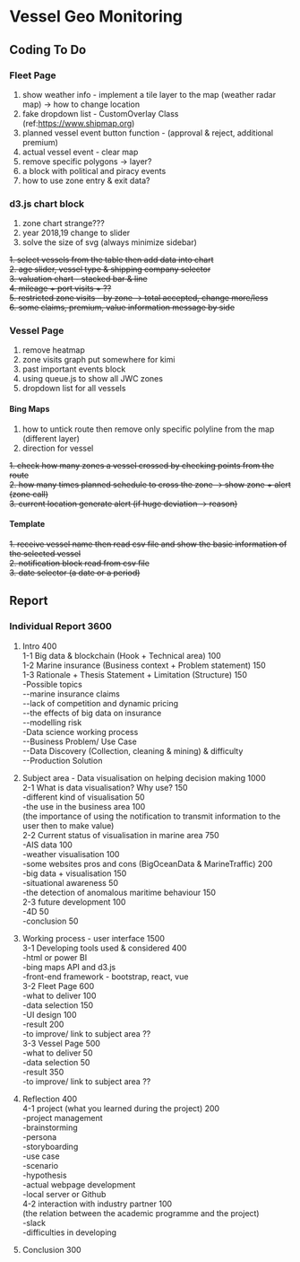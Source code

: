 # Vessel Geo Monitoring

## Coding To Do

### Fleet Page  

1. show weather info - implement a tile layer to the map (weather radar map) -> how to change location 
2. fake dropdown list - CustomOverlay Class (ref:https://www.shipmap.org)  
3. planned vessel event button function - (approval & reject, additional premium)  
4. actual vessel event - clear map  
5. remove specific polygons -> layer?  
6. a block with political and piracy events  
7. how to use zone entry & exit data?  

### d3.js chart block

1. zone chart strange???  
2. year 2018,19 change to slider  
3. solve the size of svg (always minimize sidebar)  
  
~~1. select vessels from the table then add data into chart~~  
~~2. age slider, vessel type & shipping company selector~~  
~~3. valuation chart - stacked bar & line~~  
~~4. mileage + port visits + ??~~  
~~5. restricted zone visits - by zone -> total accepted, change more/less~~  
~~6. some claims, premium, value information message by side~~  

### Vessel Page

1. remove heatmap
1. zone visits graph put somewhere for kimi  
2. past important events block  
3. using queue.js to show all JWC zones  
4. dropdown list for all vessels  

#### Bing Maps  

1. how to untick route then remove only specific polyline from the map (different layer)    
2. direction for vessel  
  
~~1. check how many zones a vessel crossed by checking points from the route~~  
~~2. how many times planned schedule to cross the zone -> show zone + alert (zone call)~~  
~~3. current location generate alert (if huge deviation -> reason)~~  

#### Template  

~~1. receive vessel name then read csv file and show the basic information of the selected vessel~~  
~~2. notification block read from csv file~~  
~~3. date selector (a date or a period)~~  

## Report

### Individual Report 3600

1. Intro 400  
1-1 Big data & blockchain (Hook + Technical area) 100  
1-2 Marine insurance (Business context + Problem statement) 150  
1-3 Rationale + Thesis Statement + Limitation (Structure) 150  
    -Possible topics  
      --marine insurance claims  
      --lack of competition and dynamic pricing  
      --the effects of big data on insurance  
      --modelling risk  
    -Data science working process  
      --Business Problem/ Use Case  
      --Data Discovery (Collection, cleaning & mining) & difficulty  
      --Production Solution  

2. Subject area - Data visualisation on helping decision making 1000  
2-1 What is data visualisation? Why use? 150  
    -different kind of visualisation 50   
    -the use in the business area 100  
    (the importance of using the notification to transmit information to the user then to make value)  
2-2 Current status of visualisation in marine area 750  
    -AIS data 100   
    -weather visualisation 100  
    -some websites pros and cons (BigOceanData & MarineTraffic) 200  
    -big data + visualisation 150  
    -situational awareness 50  
    -the detection of anomalous maritime behaviour 150  
2-3 future development 100  
    -4D 50  
    -conclusion 50  
    
3. Working process - user interface 1500  
3-1 Developing tools used & considered 400  
    -html or power BI  
    -bing maps API and d3.js  
    -front-end framework - bootstrap, react, vue  
3-2 Fleet Page 600  
    -what to deliver 100  
    -data selection 150  
    -UI design 100  
    -result 200  
    -to improve/ link to subject area ??  
3-3 Vessel Page 500  
    -what to deliver 50  
    -data selection 50  
    -result 350  
    -to improve/ link to subject area ??  
  
4. Reflection 400  
4-1 project (what you learned during the project) 200  
    -project management  
    -brainstorming  
    -persona  
    -storyboarding  
    -use case  
    -scenario  
    -hypothesis  
    -actual webpage development  
    -local server or Github  
4-2 interaction with industry partner 100  
    (the relation between the academic programme and the project)  
    -slack  
    -difficulties in developing

5. Conclusion 300  
